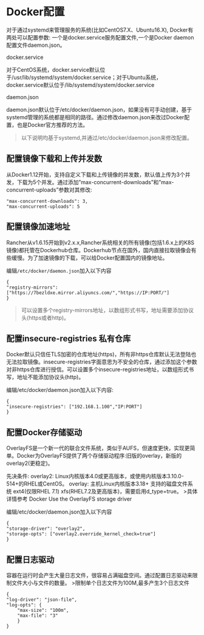 # Docker配置

对于通过systemd来管理服务的系统(比如CentOS7.X、Ubuntu16.X), Docker有两处可以配置参数: 一个是docker.service服务配置文件,一个是Docker daemon配置文件daemon.json。

docker.service

对于CentOS系统，docker.service默认位于/usr/lib/systemd/system/docker.service；对于Ubuntu系统，docker.service默认位于/lib/systemd/system/docker.service

daemon.json

daemon.json默认位于/etc/docker/daemon.json，如果没有可手动创建，基于systemd管理的系统都是相同的路径。通过修改daemon.json来改过Docker配置，也是Docker官方推荐的方法。

> 以下说明均基于systemd,并通过/etc/docker/daemon.json来修改配置。

## 配置镜像下载和上传并发数

从Docker1.12开始，支持自定义下载和上传镜像的并发数，默认值上传为3个并发，下载为5个并发。通过添加”max-concurrent-downloads”和”max-concurrent-uploads”参数对其修改:

```shell
"max-concurrent-downloads": 3,
"max-concurrent-uploads": 5
```

## 配置镜像加速地址

Rancher从v1.6.15开始到v2.x.x,Rancher系统相关的所有镜像(包括1.6.x上的K8S镜像)都托管在Dockerhub仓库。Dockerhub节点在国外，国内直接拉取镜像会有些缓慢。为了加速镜像的下载，可以给Docker配置国内的镜像地址。

编辑`/etc/docker/daemon.json`加入以下内容

```shell
{
"registry-mirrors": ["https://7bezldxe.mirror.aliyuncs.com/","https://IP:PORT/"]
}
```
> 可以设置多个registry-mirrors地址，以数组形式书写，地址需要添加协议头(https或者http)。

## 配置insecure-registries 私有仓库

Docker默认只信任TLS加密的仓库地址(https)，所有非https仓库默认无法登陆也无法拉取镜像。insecure-registries字面意思为不安全的仓库，通过添加这个参数对非https仓库进行授信。可以设置多个insecure-registries地址，以数组形式书写，地址不能添加协议头(http)。

编辑/etc/docker/daemon.json加入以下内容:

```shell
{
"insecure-registries": ["192.168.1.100","IP:PORT"]
}
```

## 配置Docker存储驱动

OverlayFS是一个新一代的联合文件系统，类似于AUFS，但速度更快，实现更简单。Docker为OverlayFS提供了两个存储驱动程序:旧版的overlay，新版的overlay2(更稳定)。

先决条件:
overlay2: Linux内核版本4.0或更高版本，或使用内核版本3.10.0-514+的RHEL或CentOS。
overlay: 主机Linux内核版本3.18+
支持的磁盘文件系统
ext4(仅限RHEL 7.1)
xfs(RHEL7.2及更高版本)，需要启用d_type=true。 >具体详情参考 Docker Use the OverlayFS storage driver

编辑/etc/docker/daemon.json加入以下内容
```
{
"storage-driver": "overlay2",
"storage-opts": ["overlay2.override_kernel_check=true"]
}
```

## 配置日志驱动

容器在运行时会产生大量日志文件，很容易占满磁盘空间。通过配置日志驱动来限制文件大小与文件的数量。 >限制单个日志文件为100M,最多产生3个日志文件

```
{
"log-driver": "json-file",
"log-opts": {
    "max-size": "100m",
    "max-file": "3"
    }
}
```


